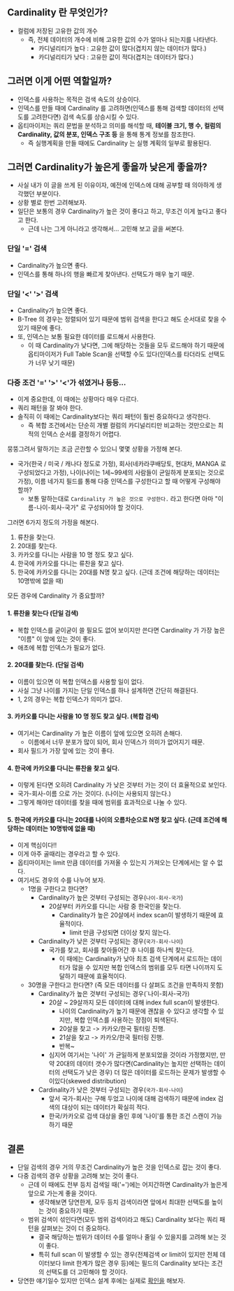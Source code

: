 ## Cardinality 란 무엇인가?

- 컬럼에 저장된 고유한 값의 개수
    - 즉, 전체 데이터의 개수에 비해 고유한 값의 수가 얼마나 되는지를 나타낸다.
        - 카디널리티가 높다 : 고유한 값이 많다(겹치지 않는 데이터가 많다.)
        - 카디널리티가 낮다 : 고유한 값이 적다(겹치는 데이터가 많다.)

## 그러면 이게 어떤 역할일까?

- 인덱스를 사용하는 목적은 검색 속도의 상승이다.
- 인덱스를 만들 때에 Cardinality 를 고려하면(인덱스를 통해 검색할 데이터의 선택도를 고려한다면) 검색 속도를 상승시킬 수 있다.
- 옵티마이저는 쿼리 문법을 분석하고 의미를 해석할 때, **테이블 크기, 행 수, 컬럼의 Cardinality, 값의 분포, 인덱스 구조 등** 을 통해 통계 정보를 참조한다.
    - 즉 실행계획을 만들 때에도 Cardinality 는 실행 계획의 일부로 활용된다.

## 그러면 Cardinality가 높은게 좋을까 낮은게 좋을까?

- 사실 내가 이 글을 쓰게 된 이유이자, 예전에 인덱스에 대해 공부할 때 의아하게 생각했던 부분이다.
- 상황 별로 한번 고려해보자.
- 일단은 보통의 경우 Cardinality가 높은 것이 좋다고 하고, 무조건 이게 높다고 좋다고 한다.
    - 근데 나는 그게 아니라고 생각해서... 고민해 보고 글을 써본다.

### 단일 '=' 검색 

- Cardinality가 높으면 좋다.
- 인덱스를 통해 하나의 행을 빠르게 찾아낸다. 선택도가 매우 높기 때문.

### 단일 '<' '>' 검색

- Cardinality가 높으면 좋다.
- B-Tree 의 경우는 정렬되어 있기 때문에 범위 검색을 한다고 해도 순서대로 찾을 수 있기 때문에 좋다.
- 또, 인덱스는 보통 필요한 데이터를 로드해서 사용한다.
    - 이 때 Cardinality가 낮다면, 그에 해당하는 것들을 모두 로드해야 하기 때문에 옵티마이저가 Full Table Scan을 선택할 수도 있다(인덱스를 타더라도 선택도가 너무 낮기 때문)

### 다중 조건 '=' '>' '<'가 섞였거나 등등...

- 이게 중요한데, 이 때에는 상황마다 매우 다르다.
- 쿼리 패턴을 잘 봐야 한다.
- 솔직히 이 때에는 Cardinality보다는 쿼리 패턴이 훨씬 중요하다고 생각한다.
    - 즉 복합 조건에서는 단순히 개별 컬럼의 카디널리티만 비교하는 것만으로는 최적의 인덱스 순서를 결정하기 어렵다.

뭉뚱그려서 말하기는 조금 곤란할 수 있으니 몇몇 상황을 가정해 본다.

- 국가(한국 / 미국 / 캐나다 정도로 가정), 회사(네카라쿠배당토, 현대차, MANGA 로 구성되었다고 가정), 나이(나이는 1세~99세의 사람들이 균일하게 분포되는 것으로 가정), 이름 네가지 필드를 통해 다중 인덱스를 구성한다고 할 때 어떻게 구성해야 할까?
    - 보통 말하는대로 `Cardinality 가 높은 것으로 구성한다.` 라고 한다면 아마 "이름-나이-회사-국가" 로 구성되어야 할 것이다.

그러면 6가지 정도의 가정을 해본다.

1. 류찬을 찾는다.
2. 20대를 찾는다.
3. 카카오를 다니는 사람을 10 명 정도 찾고 싶다.
4. 한국에 카카오를 다니는 류찬을 찾고 싶다.
5. 한국에 카카오를 다니는 20대를 N명 찾고 싶다. (근데 조건에 해당하는 데이터는 10명밖에 없을 때)

모든 경우에 Cardinality 가 중요할까?

#### 1. 류찬을 찾는다 (단일 검색)

- 복합 인덱스를 굳이굳이 쓸 필요도 없어 보이지만 쓴다면 Cardinality 가 가장 높은 "이름" 이 앞에 있는 것이 좋다.
- 애초에 복합 인덱스가 필요가 없다.

#### 2. 20대를 찾는다. (단일 검색)

- 이름이 있으면 이 복합 인덱스를 사용할 일이 없다.
- 사실 그냥 나이를 가지는 단일 인덱스를 하나 설계하면 간단히 해결된다.
- 1, 2의 경우는 복합 인덱스가 의미가 없다.

#### 3. 카카오를 다니는 사람을 10 명 정도 찾고 싶다. (복합 검색)

- 여기서는 Cardinality 가 높은 이름이 앞에 있으면 오히려 손해다.
    - 이름에서 너무 분포가 많이 되어, 회사 인덱스가 의미가 없어지기 때문.
- 회사 필드가 가장 앞에 있는 것이 좋다.

#### 4. 한국에 카카오를 다니는 류찬을 찾고 싶다.

- 이렇게 된다면 오히려 Cardinality 가 낮은 것부터 가는 것이 더 효율적으로 보인다.
- 국가-회사-이름 으로 가는 것이다. (나이는 사용되지 않는다.)
- 그렇게 해야만 데이터를 찾을 때에 범위를 효과적으로 나눌 수 있다.

#### 5. 한국에 카카오를 다니는 20대를 나이의 오름차순으로 N명 찾고 싶다. (근데 조건에 해당하는 데이터는 10명밖에 없을 때)

- 이게 핵심이다!!
- 이게 아주 골때리는 경우라고 할 수 있다. 
- 옵티마이저는 limit 만큼 데이터를 가져올 수 있는지 가져오는 단계에서는 알 수 없다.
- 여기서도 경우의 수를 나누어 보자.
    - 1명을 구한다고 한다면?
        - Cardinality가 높은 것부터 구성되는 경우(`나이-회사-국가`)
            - 20살부터 카카오를 다니는 사람 중 한국인을 찾는다.
                - Cardinality가 높은 20살에서 index scan이 발생하기 때문에 효율적이다.
                    - limit 만큼 구성되면 더이상 찾지 않는다.
        - Cardinality가 낮은 것부터 구성되는 경우(`국가-회사-나이`)
            - 국가를 찾고, 회사를 찾아들어간 후 나이를 하나씩 찾는다.
                - 이 때에는 Cardinality가 낮아 최초 검색 단계에서 로드하는 데이터가 많을 수 있지만 복합 인덱스의 범위를 모두 타면 나이까지 도달하기 때문에 효율적이다.
    - 30명을 구한다고 한다면? (즉 모든 데이터를 다 살펴도 조건을 만족하지 못함)
        - Cardinality가 높은 것부터 구성되는 경우(`나이-회사-국가)
            - 20살 ~ 29살까지 모든 데이터에 대해 index full scan이 발생한다.
                - 나이의 Cardinality가 높기 때문에 괜찮을 수 있다고 생각할 수 있지만, 복합 인덱스를 사용하는 장점이 퇴색된다.
                - 20살을 찾고 -> 카카오/한국 필터링 진행.
                - 21살을 찾고 -> 카카오/한국 필터링 진행.
                - 반복~
            - 심지어 여기서는 '나이' 가 균일하게 분포되었을 것이라 가정했지만, 만약 20대의 데이터 갯수가 많다면(Cardinality는 높지만 선택하는 데이터의 선택도가 낮은 경우) 더 많은 데이터를 로드하는 문제가 발생할 수 이있다(skewed distribution)
        - Cardinality가 낮은 것부터 구성되는 경우(`국가-회사-나이`)
            - 앞서 국가-회사는 구해 두었고 나이에 대해 검색하기 때문에 index 검색의 대상이 되는 데이터가 확실히 적다.
            - 한국/카카오로 검색 대상을 줄인 후에 '나이'를 통한 조건 스캔이 가능하기 때문

## 결론

- 단일 검색의 경우 거의 무조건 Cardinality가 높은 것을 인덱스로 잡는 것이 좋다.
- 다중 검색의 경우 상황을 고려해 보는 것이 좋다.
    - 근데 이 때에도 전부 등치 검색일 때('=')에는 어지간하면 Cardinality가 높은게 앞으로 가는게 좋을 것이다.
        - 생각해보면 당연한게, 모두 등치 검색이라면 앞에서 최대한 선택도를 높이는 것이 중요하기 때문.
    - 범위 검색이 섞인다면(모두 범위 검색이라고 해도) Cardinality 보다는 쿼리 패턴을 살펴보는 것이 더 중요하다.
        - 결국 해당하는 범위가 데이터 수를 얼마나 줄일 수 있을지를 고려해 보는 것이 좋다.
        - 특히 full scan 이 발생할 수 있는 경우(전체검색 or limit이 있지만 전체 데이터보다 limit 한계가 많은 경우 등)에는 필드의 Cardinality 보다는 조건의 선택도를 더 고민해야 할 것이다.
- 당연한 얘기일수 있지만 인덱스 설계 후에는 실제로 [확인을](https://hello-backend.tistory.com/305) 해보자.

